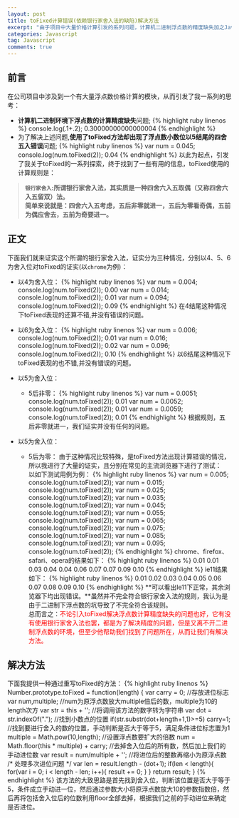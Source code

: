 ```yaml
---
layout: post
title: toFixed计算错误(依赖银行家舍入法的缺陷)解决方法
excerpt: "由于项目中大量价格计算引发的系列问题，计算机二进制浮点数的精度缺失加之Javascript原生方法的toFixed计算错误的缺陷下问题重重。"
categories: Javascript
tag: Javascript
comments: true
---
```


## 前言
在公司项目中涉及到一个有大量浮点数价格计算的模块，从而引发了我一系列的思考：

- **计算机二进制环境下浮点数的计算精度缺失**问题;
{% highlight ruby linenos %}
console.log(.1+.2);
0.30000000000000004
{% endhighlight %}
- 为了解决上述问题,**使用了toFixed方法却出现了浮点数小数位以5结尾的四舍五入错误**问题;
{% highlight ruby linenos %}
var num = 0.045;
console.log(num.toFixed(2));
0.04
{% endhighlight %}
以此为起点，引发了我关于toFixed的一系列探索，终于找到了一些有用的信息，toFixed使用的计算规则是：

> **`银行家舍入`:所谓银行家舍入法，其实质是一种四舍六入五取偶（又称四舍六入五留双）法。  
简单来说就是：四舍六入五考虑，五后非零就进一，五后为零看奇偶，五前为偶应舍去，五前为奇要进一。**  

## 正文
下面我们就来证实这个所谓的银行家舍入法，证实分为三种情况，分别以4、5、6为舍入位对toFixed的证实(以`chrome`为例)：

- 以4为舍入位：
{% highlight ruby linenos %}
var num = 0.004;
console.log(num.toFixed(2));
0.00
var num = 0.014;
console.log(num.toFixed(2));
0.01
var num = 0.094;
console.log(num.toFixed(2));
0.09
{% endhighlight %}
在4结尾这种情况下toFixed表现的还算不错,并没有错误的问题。

- 以6为舍入位：
{% highlight ruby linenos %}
var num = 0.006;
console.log(num.toFixed(2));
0.01
var num = 0.016;
console.log(num.toFixed(2));
0.02
var num = 0.096;
console.log(num.toFixed(2));
0.10
{% endhighlight %}
以6结尾这种情况下toFixed表现的也不错,并没有错误的问题。

- 以5为舍入位：
    - 5后非零：
{% highlight ruby linenos %}
var num = 0.0051;
console.log(num.toFixed(2));
0.01
var num = 0.0052;
console.log(num.toFixed(2));
0.01
var num = 0.0059;
console.log(num.toFixed(2));
0.01
{% endhighlight %}
根据规则，五后非零就进一，我们证实并没有任何的问题。

- 以5为舍入位：
    - 5后为零：
由于这种情况比较特殊，是toFixed方法出现计算错误的情况，所以我进行了大量的证实，且分别在常见的主流浏览器下进行了测试：  
以如下测试用例为例：
{% highlight ruby linenos %}
var num = 0.005;
console.log(num.toFixed(2));
var num = 0.015;
console.log(num.toFixed(2));
var num = 0.025;
console.log(num.toFixed(2));
var num = 0.035;
console.log(num.toFixed(2));
var num = 0.045;
console.log(num.toFixed(2));
var num = 0.055;
console.log(num.toFixed(2));
var num = 0.065;
console.log(num.toFixed(2));
var num = 0.075;
console.log(num.toFixed(2));
var num = 0.085;
console.log(num.toFixed(2));
var num = 0.095;
console.log(num.toFixed(2));
{% endhighlight %}
chrome、firefox、safari、opera的结果如下：
{% highlight ruby linenos %}
0.01
0.01
0.03
0.04
0.04
0.06
0.07
0.07
0.09
0.10
{% endhighlight %}
ie11结果如下：
{% highlight ruby linenos %}
0.01
0.02
0.03
0.04
0.05
0.06
0.07
0.08
0.09
0.10
{% endhighlight %}
**可以看出Ie11下正常，其余浏览器下均出现错误。**虽然并不完全符合银行家舍入法的规则，我认为是由于二进制下浮点数的坑导致了不完全符合该规则。  
总而言之：<span style="color:red">不论引入toFixed解决浮点数计算精度缺失的问题也好，它有没有使用银行家舍入法也罢，都是为了解决精度的问题，但是又离不开二进制浮点数的环境，但至少他帮助我们找到了问题所在，从而让我们有解决方法。</span>
    
## 解决方法
下面我提供一种通过重写toFixed的方法：
{% highlight ruby linenos %}
    Number.prototype.toFixed = function(length)
    {
        var carry = 0; //存放进位标志
        var num,multiple; //num为原浮点数放大multiple倍后的数，multiple为10的length次方
        var str = this + ''; //将调用该方法的数字转为字符串
        var dot = str.indexOf("."); //找到小数点的位置
        if(str.substr(dot+length+1,1)>=5) carry=1; //找到要进行舍入的数的位置，手动判断是否大于等于5，满足条件进位标志置为1
        multiple = Math.pow(10,length); //设置浮点数要扩大的倍数
        num = Math.floor(this * multiple) + carry; //去掉舍入位后的所有数，然后加上我们的手动进位数
        var result = num/multiple + ''; //将进位后的整数再缩小为原浮点数
        /*
            处理多次进位问题
        */
        var len = result.length - (dot+1); 
        if(len < length){
            for(var i = 0; i < length - len; i++){
                result += 0;
            }
        }
        return result;
    }
{% endhighlight %}
该方法的大致思路是首先找到舍入位，判断该位置是否大于等于5，条件成立手动进一位，然后通过参数大小将原浮点数放大10的参数指数倍，然后再将包括舍入位后的位数利用floor全部去掉，根据我们之前的手动进位来确定是否进位。